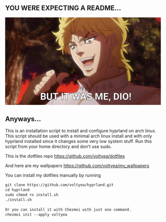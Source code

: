 ## YOU WERE EXPECTING A README...

![](dio.jpg)

## Anyways...

This is an installation script to install and configure hyprland on arch linux.
This script should be used with a minimal arch linux install and with only hyprland installed since it changes some very low system stuff.
Run this script from your home directory and don't use sudo.

This is the dotfiles repo
https://github.com/voltyea/dotfiles

And here are my wallpapers
https://github.com/voltyea/my_wallpapers

You can install my dotfiles manually by running
```
git clone https://github.com/voltyea/hyprland.git
cd hyprland
sudo chmod +x install.sh
./install.sh

Or you can install it with Chezmoi with just one command.
chezmoi init --apply voltyea
